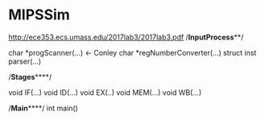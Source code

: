 # MIPSSim
http://ece353.ecs.umass.edu/2017lab3/2017lab3.pdf
/**********************InputProcess************************/

char *progScanner(...)              <- Conley 
char *regNumberConverter(...)
struct inst parser(...)


/********************Stages************************/


void IF(...)
void ID(...)
void EX(..)
void MEM(...)
void WB(...)

/********************Main************************/
int main()
